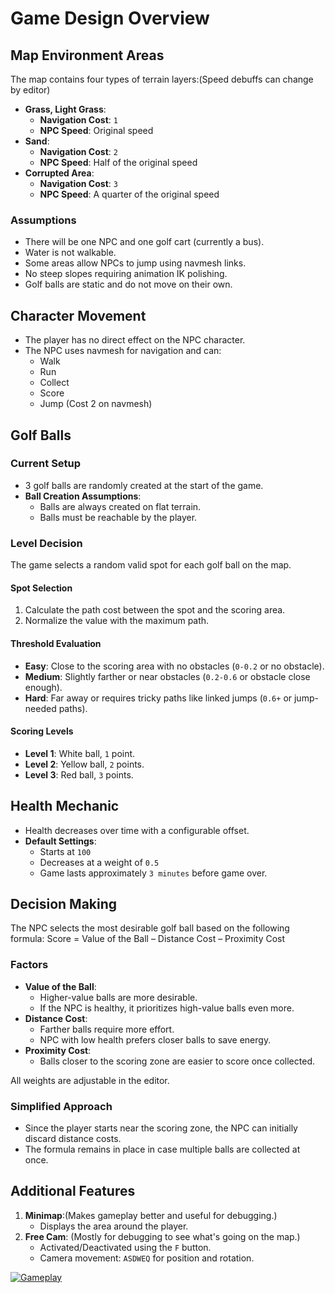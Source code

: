 # Game Design Overview

## Map Environment Areas
The map contains four types of terrain layers:(Speed debuffs can change by editor)

- **Grass, Light Grass**: 
  - **Navigation Cost**: `1`
  - **NPC Speed**: Original speed
- **Sand**: 
  - **Navigation Cost**: `2`
  - **NPC Speed**: Half of the original speed
- **Corrupted Area**: 
  - **Navigation Cost**: `3`
  - **NPC Speed**: A quarter of the original speed

### Assumptions
- There will be one NPC and one golf cart (currently a bus).
- Water is not walkable.
- Some areas allow NPCs to jump using navmesh links.
- No steep slopes requiring animation IK polishing.
- Golf balls are static and do not move on their own.

## Character Movement
- The player has no direct effect on the NPC character.
- The NPC uses navmesh for navigation and can:
  - Walk
  - Run
  - Collect
  - Score
  - Jump (Cost 2 on navmesh)

## Golf Balls
### Current Setup
- 3 golf balls are randomly created at the start of the game.
- **Ball Creation Assumptions**:
  - Balls are always created on flat terrain.
  - Balls must be reachable by the player.

### Level Decision
The game selects a random valid spot for each golf ball on the map.

#### Spot Selection
1. Calculate the path cost between the spot and the scoring area.
2. Normalize the value with the maximum path.

#### Threshold Evaluation
- **Easy**: Close to the scoring area with no obstacles (`0-0.2` or no obstacle).
- **Medium**: Slightly farther or near obstacles (`0.2-0.6` or obstacle close enough).
- **Hard**: Far away or requires tricky paths like linked jumps (`0.6+` or jump-needed paths).

#### Scoring Levels
- **Level 1**: White ball, `1` point.
- **Level 2**: Yellow ball, `2` points.
- **Level 3**: Red ball, `3` points.

## Health Mechanic
- Health decreases over time with a configurable offset.
- **Default Settings**: 
  - Starts at `100`
  - Decreases at a weight of `0.5`
  - Game lasts approximately `3 minutes` before game over.

## Decision Making
The NPC selects the most desirable golf ball based on the following formula:
Score = Value of the Ball – Distance Cost – Proximity Cost

### Factors
- **Value of the Ball**:
  - Higher-value balls are more desirable.
  - If the NPC is healthy, it prioritizes high-value balls even more.
- **Distance Cost**:
  - Farther balls require more effort.
  - NPC with low health prefers closer balls to save energy.
- **Proximity Cost**:
  - Balls closer to the scoring zone are easier to score once collected.

All weights are adjustable in the editor.

### Simplified Approach
- Since the player starts near the scoring zone, the NPC can initially discard distance costs.
- The formula remains in place in case multiple balls are collected at once.

## Additional Features
1. **Minimap**:(Makes gameplay better and useful for debugging.)
   - Displays the area around the player. 
2. **Free Cam**: (Mostly for debugging to see what's going on the map.)
   - Activated/Deactivated using the `F` button.
   - Camera movement: `ASDWEQ` for position and rotation.

[![Gameplay](https://img.youtube.com/vi/sA5RsNt9vLA/0.jpg)](https://youtu.be/sA5RsNt9vLA)
